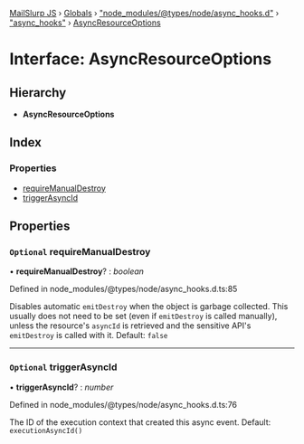 [MailSlurp JS](../README.md) › [Globals](../globals.md) › ["node_modules/@types/node/async_hooks.d"](../modules/_node_modules__types_node_async_hooks_d_.md) › ["async_hooks"](../modules/_node_modules__types_node_async_hooks_d_._async_hooks_.md) › [AsyncResourceOptions](_node_modules__types_node_async_hooks_d_._async_hooks_.asyncresourceoptions.md)

# Interface: AsyncResourceOptions

## Hierarchy

* **AsyncResourceOptions**

## Index

### Properties

* [requireManualDestroy](_node_modules__types_node_async_hooks_d_._async_hooks_.asyncresourceoptions.md#optional-requiremanualdestroy)
* [triggerAsyncId](_node_modules__types_node_async_hooks_d_._async_hooks_.asyncresourceoptions.md#optional-triggerasyncid)

## Properties

### `Optional` requireManualDestroy

• **requireManualDestroy**? : *boolean*

Defined in node_modules/@types/node/async_hooks.d.ts:85

Disables automatic `emitDestroy` when the object is garbage collected.
This usually does not need to be set (even if `emitDestroy` is called
manually), unless the resource's `asyncId` is retrieved and the
sensitive API's `emitDestroy` is called with it.
Default: `false`

___

### `Optional` triggerAsyncId

• **triggerAsyncId**? : *number*

Defined in node_modules/@types/node/async_hooks.d.ts:76

The ID of the execution context that created this async event.
Default: `executionAsyncId()`
